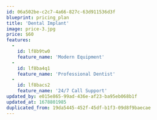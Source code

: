 ```yaml
---
id: 06a502be-c2c7-4a66-827c-63d911536d3f
blueprint: pricing_plan
title: 'Dental Implant'
image: price-3.jpg
price: $60
features:
  -
    id: lf8b9tw0
    feature_name: 'Modern Equipment'
  -
    id: lf8ba4q1
    feature_name: 'Professional Dentist'
  -
    id: lf8bacs2
    feature_name: '24/7 Call Support'
updated_by: e015e865-99ad-436e-af23-ba95eb068b1f
updated_at: 1678801985
duplicated_from: 19da5445-452f-45df-b1f3-09d8f9baecae
---
```

